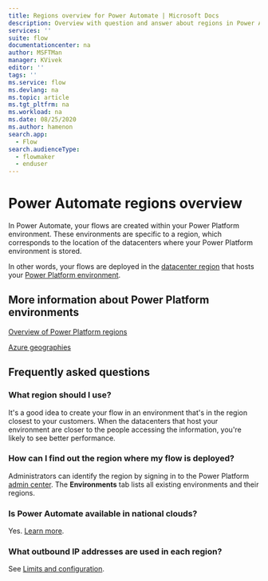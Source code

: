 ```yaml
---
title: Regions overview for Power Automate | Microsoft Docs
description: Overview with question and answer about regions in Power Automate
services: ''
suite: flow
documentationcenter: na
author: MSFTMan
manager: KVivek
editor: ''
tags: ''
ms.service: flow
ms.devlang: na
ms.topic: article
ms.tgt_pltfrm: na
ms.workload: na
ms.date: 08/25/2020
ms.author: hamenon
search.app: 
  - Flow
search.audienceType: 
  - flowmaker
  - enduser
---
```

# Power Automate regions overview

In Power Automate, your flows are created within your Power Platform environment. These environments are specific to a region, which corresponds to the location of the datacenters where your Power Platform environment is stored.

In other words, your flows are deployed in the [datacenter region](https://azure.microsoft.com/regions/) that hosts your [Power Platform environment](environments-overview-admin.md).

## More information about Power Platform environments

[Overview of Power Platform regions](/power-platform/admin/regions-overview)

[Azure geographies](https://azure.microsoft.com/en-us/global-infrastructure/geographies/)

## Frequently asked questions

### What region should I use?

It's a good idea to create your flow in an environment that's in the region closest to your customers. When the datacenters that host your environment are closer to the people accessing the information, you're likely to see better performance.

### How can I find out the region where my flow is deployed?

Administrators can identify the region by signing in to the Power Platform [admin center](https://admin.powerplatform.microsoft.com/). The **Environments** tab lists all existing environments and their regions.

### Is Power Automate available in national clouds?

Yes. [Learn more](./us-govt.md).

### What outbound IP addresses are used in each region?

See [Limits and configuration](limits-and-config.md).
